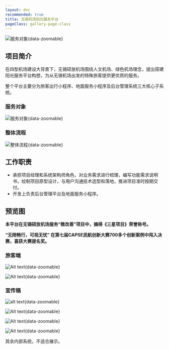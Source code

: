 ```yaml
---
layout: doc
recommended: true
title: 无锡机场阳光服务平台
pageClass: gallery-page-class
---
```


<div class="flex items-center justify-center">

![服务对象](/sunnyland.svg){data-zoomable}

</div>

## 项目简介 ##

在四型机场建设大背景下，无锡硕放机场围绕人文机场、绿色机场理念，提出搭建阳光服务平台构想，为从无锡机场出发的特殊旅客提供更优质的服务。

整个平台主要分为旅客出行小程序、地面服务小程序及后台管理系统三大核心子系统。

### 服务对象 ###


![服务对象](/images/cmono-f6b17711e73e91ff42cbe13b77cfcf7.png){data-zoomable}

### 整体流程 ###


![整体流程](/images/cmono-453d84abb453080a9b5787ecbc50c1d.png){data-zoomable}

## 工作职责 ##

- 承担项目经理和系统架构师角色，对业务需求进行梳理，编写功能需求说明书，绘制项目原型设计，与用户沟通技术选型和落地，推进项目准时按期交付。
- 开发上负责后台管理平台及地面服务小程序。

## 预览图 ##

**本平台在无锡硕放机场服务“微改善”项目中，摘得《三星项目》荣誉称号。**

**“无陪畅行，可视无忧” 在第七届CAPSE民航创新大赛700多个创新案例中闯入决赛，喜获大赛提名奖。**

### 旅客端 ###

<div class="w-full flex flex-col gap-8 justify-evenly items-center mb-4">

![Alt text](/images/cmono-air_passenger1.png){data-zoomable}

![Alt text](/images/cmono-air_passenger2.png){data-zoomable}

</div>

### 宣传稿 ###

<div class="grid grid-cols-2 md:grid-cols-4 gap-2">

![alt text](/images/cmono-IMG_0890(20240425-070743).jpg){data-zoomable}

![Alt text](/images/cmono-20240104150934.png){data-zoomable}

![Alt text](/images/cmono-d8ada751f7a9aadebbff2557c19cba0.jpg){data-zoomable}

![Alt text](/images/cmono-2f3236719cc6fdee8b1ae6f82d880d5.jpg){data-zoomable}

</div>

其余内部系统，不适合展示。
